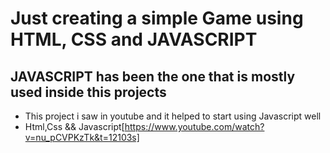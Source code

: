 # Just creating a simple Game using HTML, CSS and JAVASCRIPT
## JAVASCRIPT has been the one that is mostly used inside this projects
 - This project i saw in youtube and it helped to start using Javascript well
 - Html,Css && Javascript[https://www.youtube.com/watch?v=nu_pCVPKzTk&t=12103s]
